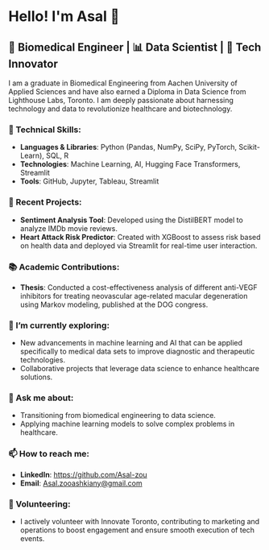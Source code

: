 # Hello! I'm Asal 👋

## 🧬 Biomedical Engineer | 📊 Data Scientist | 🌟 Tech Innovator

I am a graduate in Biomedical Engineering from Aachen University of Applied Sciences and have also earned a Diploma in Data Science from Lighthouse Labs, Toronto. I am deeply passionate about harnessing technology and data to revolutionize healthcare and biotechnology.

### 🧰 Technical Skills:

- **Languages & Libraries**: Python (Pandas, NumPy, SciPy, PyTorch, Scikit-Learn), SQL, R
- **Technologies**: Machine Learning, AI, Hugging Face Transformers, Streamlit
- **Tools**: GitHub, Jupyter, Tableau, Streamlit

### 🚀 Recent Projects:

- **Sentiment Analysis Tool**: Developed using the DistilBERT model to analyze IMDb movie reviews.
- **Heart Attack Risk Predictor**: Created with XGBoost to assess risk based on health data and deployed via Streamlit for real-time user interaction.

### 📚 Academic Contributions:

- **Thesis**: Conducted a cost-effectiveness analysis of different anti-VEGF inhibitors for treating neovascular age-related macular degeneration using Markov modeling, published at the DOG congress.

### 🌱 I’m currently exploring:

- New advancements in machine learning and AI that can be applied specifically to medical data sets to improve diagnostic and therapeutic technologies.
- Collaborative projects that leverage data science to enhance healthcare solutions.

### 💬 Ask me about:

- Transitioning from biomedical engineering to data science.
- Applying machine learning models to solve complex problems in healthcare.

### 📫 How to reach me:

- **LinkedIn**: https://github.com/Asal-zou
- **Email**: Asal.zooashkiany@gmail.com

### 🤝 Volunteering:

- I actively volunteer with Innovate Toronto, contributing to marketing and operations to boost engagement and ensure smooth execution of tech events.
